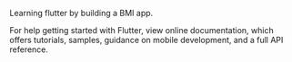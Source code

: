 Learning flutter by building a BMI app.

For help getting started with Flutter, view online documentation, which offers tutorials, samples, guidance on mobile development, and a full API reference.
